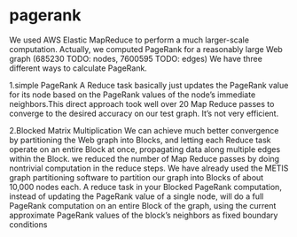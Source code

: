# pagerank
We used AWS Elastic MapReduce to perform a much larger-scale computation. Actually, we computed PageRank for a reasonably 
large Web graph (685230 TODO: nodes, 7600595 TODO: edges) 
We have three different ways to calculate PageRank. 

1.simple PageRank 
A Reduce task basically just updates the PageRank value for its node based on the PageRank values of the node’s immediate 
neighbors.This direct approach took well over 20 Map Reduce passes to converge to the desired accuracy on our test graph.
It’s not very efficient. 

2.Blocked Matrix Multiplication
We can achieve much better convergence by partitioning the Web graph into Blocks, and letting each Reduce task operate on 
an entire Block at once, propagating data along multiple edges within the Block. we reduced the number of Map Reduce passes 
by doing nontrivial computation in the reduce steps. We have already used the METIS graph partitioning software to partition 
our graph into Blocks of about 10,000 nodes each. A reduce task in your Blocked PageRank computation, instead of updating the
PageRank value of a single node, will do a full PageRank computation on an entire Block of the graph, using the current 
approximate PageRank values of the block’s neighbors as fixed boundary conditions

